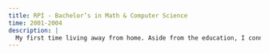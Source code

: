 ```yaml
---
title: RPI - Bachelor’s in Math & Computer Science
time: 2001-2004
description: |
  My first time living away from home. Aside from the education, I connected with a lot of people who have remained important in my life.
---
```

